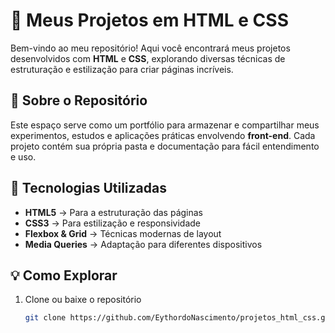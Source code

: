 # 🚀 Meus Projetos em HTML e CSS  

Bem-vindo ao meu repositório! Aqui você encontrará meus projetos desenvolvidos com **HTML** e **CSS**, explorando diversas técnicas de estruturação e estilização para criar páginas incríveis.  

## 📌 Sobre o Repositório  
Este espaço serve como um portfólio para armazenar e compartilhar meus experimentos, estudos e aplicações práticas envolvendo **front-end**. Cada projeto contém sua própria pasta e documentação para fácil entendimento e uso.  

## 🔧 Tecnologias Utilizadas  
- **HTML5** → Para a estruturação das páginas  
- **CSS3** → Para estilização e responsividade  
- **Flexbox & Grid** → Técnicas modernas de layout  
- **Media Queries** → Adaptação para diferentes dispositivos  

## 💡 Como Explorar  
1. Clone ou baixe o repositório  
   ```bash
   git clone https://github.com/EythordoNascimento/projetos_html_css.git
